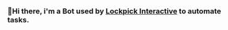 ### 🤖Hi there, i'm a Bot used by [Lockpick Interactive](https://github.com/LockpickInteractive) to automate tasks.

